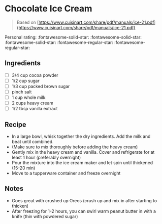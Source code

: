 <!-- Do not modify sections with "AUTO-*". They are updated by make.py -->

# Chocolate Ice Cream

> Based on [https://www.cuisinart.com/share/pdf/manuals/ice-21.pdf](https://www.cuisinart.com/share/pdf/manuals/ice-21.pdf)

<!-- rating=3; (User can specify rating on scale of 1-5) -->
<!-- AUTO-UserRating -->
Personal rating: :fontawesome-solid-star: :fontawesome-solid-star: :fontawesome-solid-star: :fontawesome-regular-star: :fontawesome-regular-star:
<!-- /AUTO-UserRating -->

<!-- TODO: Capture image for Chocolate Ice Cream -->

## Ingredients

* [ ] 3/4 cup cocoa powder
* [ ] 1/2 cup sugar
* [ ] 1/3 cup packed brown sugar
* [ ] pinch salt
* [ ] 1 cup whole milk
* [ ] 2 cups heavy cream
* [ ] 1/2 tbsp vanilla extract

## Recipe

* In a large bowl, whisk together the dry ingredients. Add the milk and beat until combined.
* (Make sure to mix thoroughly before adding the heavy cream)
* Gently mix in the heavy cream and vanilla. Cover and refrigerate for at least 1 hour (preferably overnight)
* Pour the mixture into the ice cream maker and let spin until thickened (15-20 min)
* Move to a tupperware container and freeze overnight

## Notes

* Goes great with crushed up Oreos (crush up and mix in after starting to thicken)
* After freezing for 1-2 hours, you can swirl warm peanut butter in with a knife (thin with powdered sugar)
